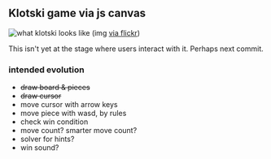 ## Klotski game via js canvas

![what klotski looks like](https://farm6.staticflickr.com/5491/13933588087_01571368ea_s.jpg)
(img [via flickr](https://www.flickr.com/photos/18099895@N06/13933588087))

This isn't yet at the stage where users interact with it. Perhaps next commit.

### intended evolution

* ~~draw board & pieces~~
* ~~draw cursor~~
* move cursor with arrow keys
* move piece with wasd, by rules
* check win condition
* move count? smarter move count?
* solver for hints?
* win sound?
